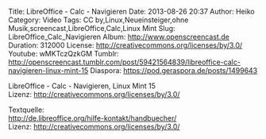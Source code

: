 Title: LibreOffice - Calc - Navigieren
Date: 2013-08-26 20:37
Author: Heiko
Category: Video
Tags: CC by,Linux,Neueinsteiger,ohne Musik,screencast,LibreOffice,Calc,Linux Mint
Slug: LibreOffice_Calc_Navigieren
Album: http://www.openscreencast.de
Duration: 312000
License: http://creativecommons.org/licenses/by/3.0/
Youtube: wMKTczQzkGM
Tumblr: http://openscreencast.tumblr.com/post/59421564839/libreoffice-calc-navigieren-linux-mint-15
Diaspora: https://pod.geraspora.de/posts/1499643

LibreOffice - Calc - Navigieren, Linux Mint 15  
Lizenz: <http://creativecommons.org/licenses/by/3.0/>  
  
Textquelle:  
<http://de.libreoffice.org/hilfe-kontakt/handbuecher/>  
Lizenz: <http://creativecommons.org/licenses/by/3.0/>

